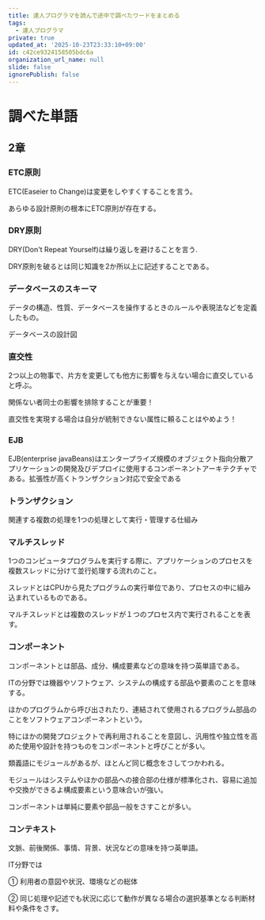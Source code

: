 ```yaml
---
title: 達人プログラマを読んで途中で調べたワードをまとめる
tags:
  - 達人プログラマ
private: true
updated_at: '2025-10-23T23:33:10+09:00'
id: c42ce9324158505bdc6a
organization_url_name: null
slide: false
ignorePublish: false
---
```

# 調べた単語

## 2章

### ETC原則

ETC(Easeier to Change)は変更をしやすくすることを言う。

あらゆる設計原則の根本にETC原則が存在する。

### DRY原則

DRY(Don't Repeat Yourself)は繰り返しを避けることを言う.

DRY原則を破るとは同じ知識を2か所以上に記述することである。

### データベースのスキーマ

データの構造、性質、データベースを操作するときのルールや表現法などを定義したもの。

データベースの設計図

### 直交性

2つ以上の物事で、片方を変更しても他方に影響を与えない場合に直交していると呼ぶ。

関係ない者同士の影響を排除することが重要！

直交性を実現する場合は自分が統制できない属性に頼ることはやめよう！

### EJB

EJB(enterprise javaBeans)はエンタープライズ規模のオブジェクト指向分散アプリケーションの開発及びデプロイに使用するコンポーネントアーキテクチャである。拡張性が高くトランザクション対応で安全である

### トランザクション

関連する複数の処理を1つの処理として実行・管理する仕組み

### マルチスレッド

1つのコンピュータプログラムを実行する際に、アプリケーションのプロセスを複数スレッドに分けて並行処理する流れのこと。

スレッドとはCPUから見たプログラムの実行単位であり、プロセスの中に組み込まれているものである。

マルチスレッドとは複数のスレッドが１つのプロセス内で実行されることを表す。

### コンポーネント

コンポーネントとは部品、成分、構成要素などの意味を持つ英単語である。

ITの分野では機器やソフトウェア、システムの構成する部品や要素のことを意味する。

ほかのプログラムから呼び出されたり、連結されて使用されるプログラム部品のことをソフトウェアコンポーネントという。

特にほかの開発プロジェクトで再利用されることを意図し、汎用性や独立性を高めた使用や設計を持つものをコンポーネントと呼びことが多い。

類義語にモジュールがあるが、ほとんど同じ概念をさしてつかわれる。

モジュールはシステムやほかの部品への接合部の仕様が標準化され、容易に追加や交換ができるよ構成要素という意味合いが強い。

コンポーネントは単純に要素や部品一般をさすことが多い。

### コンテキスト

文脈、前後関係、事情、背景、状況などの意味を持つ英単語。

IT分野では

① 利用者の意図や状況、環境などの総体

② 同じ処理や記述でも状況に応じて動作が異なる場合の選択基準となる判断材料や条件をさす。
